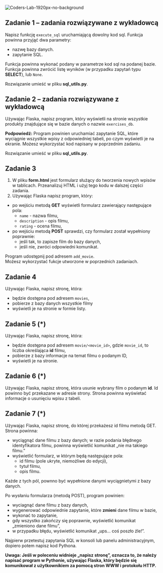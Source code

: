 ![Coders-Lab-1920px-no-background](https://user-images.githubusercontent.com/30623667/104709394-2cabee80-571f-11eb-9518-ea6a794e558e.png)


## Zadanie 1 &ndash; zadania rozwiązywane z wykładowcą

Napisz funkcję `execute_sql` uruchamiającą dowolny kod sql. Funkcja powinna przyjąć dwa parametry:
* nazwę bazy danych.
* zapytanie SQL.

Funkcja powinna wykonać podany w parametrze kod sql na podanej bazie.
Funkcja powinna zwrócić listę wyników (w przypadku zapytań typu **SELECT**), lub `None`.

Rozwiązanie umieść w pliku **sql_utils.py**.


## Zadanie 2 &ndash; zadania rozwiązywane z wykładowcą

Używając Flaska, napisz program, który wyświetli na stronie wszystkie produkty znajdujące się w bazie danych o nazwie
 `exercises_db`.

**Podpowiedź:** Program powinien uruchamiać zapytanie SQL, które wyciągnie wszystkie wpisy z odpowiedniej tabeli,
po czym wyświetli je na ekranie. Możesz wykorzystać kod napisany w poprzednim zadaniu.

Rozwiązanie umieść w pliku **sql_utils.py**.


## Zadanie 3

1. W pliku **form.html** jest formularz służący do tworzenia nowych wpisów w tablicach.
Przeanalizuj HTML i użyj tego kodu w dalszej części zadania.
2. Używając Flaska napisz program, który:
  * po wejściu metodą **GET** wyświetli formularz zawierający następujące pola:
    * `name` - nazwa filmu,
    * `description` - opis filmu,
    * `rating` - ocena filmu,
  * po wejściu metodą **POST** sprawdzi, czy formularz został wypełniony poprawnie:
    * jeśli tak, to zapisze film do bazy danych,
    * jeśli nie, zwróci odpowiedni komunikat.

Program udostępnij pod adresem `add_movie`.  
Możesz wykorzystać fukcje utworzone w poprzednich zadaniach.


## Zadanie 4

Używając Flaska, napisz stronę, która:
* będzie dostępna pod adresem `movies`,
* pobierze z bazy danych wszystkie filmy
* wyświetli je na stronie w formie listy.    


## Zadanie 5 (*)

Używając Flaska, napisz stronę, która:
* będzie dostępna pod adresem `movie/<movie_id>`, gdzie `movie_id`, to liczba określająca **id** filmu,
* pobierze z bazy informacje na temat filmu o podanym ID,
* wyświetli je na stronie.    


## Zadanie 6 (*)

Używając Flaska, napisz stronę, która usunie wybrany film o podanym **id**. Id powinno być przekazane w adresie strony.
Strona powinna wyświetać informacje o usunięciu wpisu z tabeli.


## Zadanie 7 (*)

Używając Flaska, napisz stronę, do której przekażesz id filmu metodą GET. Strona powinna:

- wyciągnąć dane filmu z bazy danych; w razie podania błędnego identyfikatora filmu,
powinna wyświetlić komunikat „nie ma takiego filmu.”
- wyświetlić formularz, w którym będą następujące pola:
  - id filmu (pole ukryte, niemożliwe do edycji),
  - tytuł filmu,
  - opis filmu.

Każde z tych pól, pownno być wypełnione danymi wyciągnietymi z bazy danych.

Po wysłaniu formularza (metodą POST), program powinien:

- wyciagnąć dane filmu z bazy danych,
- wygenerować odpowiednie zapytanie, które **zmieni** dane filmu w bazie,
- wykonać to zapytanie,
- gdy wszystko zakończy się poprawnie, wyświetlić komunikat „zmieniono dane filmu”,
- w przypadku błędu, wyświetlić komunikat „ups... coś poszło źle!”.


Najpierw przetestuj zapytania SQL w konsoli lub panelu administracyjnym,
dopiero potem napisz kod Pythona.

**Uwaga: Jeśli w poleceniu widnieje „napisz stronę”, oznacza to, że należy
napisać program w Pythonie, używając Flaska, który będzie się komunikował z
użytkownikiem za pomocą stron WWW i protokołu HTTP.**
